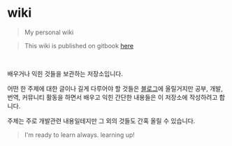 # wiki
> My personal wiki

> This wiki is published on gitbook [here](https://mingrammer.gitbooks.io/wiki/content)

<br>

배우거나 익힌 것들을 보관하는 저장소입니다.

어떤 한 주제에 대한 글이나 길게 다루어야 할 것들은 [블로그](http://mingrammer.com)에 올릴거지만 공부, 개발, 번역, 커뮤니티 활동을 하면서 배우고 익힌 간단한 내용들은 이 저장소에 작성하려고 합니다.

주제는 주로 개발관련 내용일테지만 그 외의 것들도 간혹 올릴 수 있습니다.

> I'm ready to learn always. learning up!
